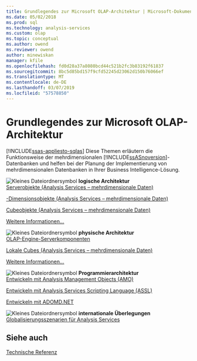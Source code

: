```yaml
---
title: Grundlegendes zur Microsoft OLAP-Architektur | Microsoft-Dokumentation
ms.date: 05/02/2018
ms.prod: sql
ms.technology: analysis-services
ms.custom: olap
ms.topic: conceptual
ms.author: owend
ms.reviewer: owend
author: minewiskan
manager: kfile
ms.openlocfilehash: fd0d28a37a8080bcd44c521b2fc3b83192f61837
ms.sourcegitcommit: 8bc5d85bd157f9cfd52245d23062d150b76066ef
ms.translationtype: MT
ms.contentlocale: de-DE
ms.lasthandoff: 03/07/2019
ms.locfileid: "57578850"
---
```

# <a name="understanding-microsoft-olap-architecture"></a>Grundlegendes zur Microsoft OLAP-Architektur
[!INCLUDE[ssas-appliesto-sqlas](../../../includes/ssas-appliesto-sqlas.md)]
  Diese Themen erläutern die Funktionsweise der mehrdimensionalen [!INCLUDE[ssASnoversion](../../../includes/ssasnoversion-md.md)]-Datenbanken und helfen bei der Planung der Implementierung von mehrdimensionalen Datenbanken in Ihrer Business Intelligence-Lösung.  
  
 ![Kleines Dateiordnersymbol](../../../analysis-services/media/filefolder-small.png "Small File Folder Icon") **logische Architektur**  
 [Serverobjekte &#40;Analysis Services – mehrdimensionale Daten&#41;](../../../analysis-services/multidimensional-models/olap-logical/server-objects-analysis-services-multidimensional-data.md)  
  
 [-Dimensionsobjekte &#40;Analysis Services – mehrdimensionale Daten&#41;](../../../analysis-services/multidimensional-models-olap-logical-dimension-objects/dimension-objects-analysis-services-multidimensional-data.md)  
  
 [Cubeobjekte &#40;Analysis Services – mehrdimensionale Daten&#41;](../../../analysis-services/multidimensional-models-olap-logical-cube-objects/cube-objects-analysis-services-multidimensional-data.md)  
  
 [Weitere Informationen...](../../../analysis-services/multidimensional-models/olap-logical/understanding-microsoft-olap-logical-architecture.md)  
  
 ![Kleines Dateiordnersymbol](../../../analysis-services/media/filefolder-small.png "Small File Folder Icon") **physische Architektur**  
 [OLAP-Engine-Serverkomponenten](../../../analysis-services/multidimensional-models/olap-physical/olap-engine-server-components.md)  
  
 [Lokale Cubes &#40;Analysis Services – mehrdimensionale Daten&#41;](../../../analysis-services/multidimensional-models/olap-physical/local-cubes-analysis-services-multidimensional-data.md)  
  
 [Weitere Informationen...](../../../analysis-services/multidimensional-models/olap-physical/understanding-microsoft-olap-physical-architecture.md)  
  
 ![Kleines Dateiordnersymbol](../../../analysis-services/media/filefolder-small.png "Small File Folder Icon") **Programmierarchitektur**  
 [Entwickeln mit Analysis Management Objects &#40;AMO&#41;](https://docs.microsoft.com/bi-reference/amo/developing-with-analysis-management-objects-amo)  
  
 [Entwickeln mit Analysis Services Scripting Language &#40;ASSL&#41;](../../../analysis-services/multidimensional-models/scripting-language-assl/developing-with-analysis-services-scripting-language-assl.md)  
  
 [Entwickeln mit ADOMD.NET](https://docs.microsoft.com/bi-reference/adomd/developing-with-adomd-net)  
  
 ![Kleines Dateiordnersymbol](../../../analysis-services/media/filefolder-small.png "Small File Folder Icon") **internationale Überlegungen**  
 [Globalisierungsszenarien für Analysis Services](../../../analysis-services/globalization-scenarios-for-analysis-services.md)  
  
## <a name="see-also"></a>Siehe auch  
 [Technische Referenz](../../../analysis-services/powershell/technical-reference-ssas.md)  
  
  
